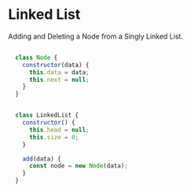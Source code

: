 # Linked List

Adding and Deleting a Node from a Singly Linked List.

```js

  class Node {
    constructor(data) {
      this.data = data;
      this.next = null;
    }
  }


  class LinkedList {
    constructor() {
      this.head = null;
      this.size = 0;
    }

    add(data) {
      const node = new Node(data);
    }
  }
```

